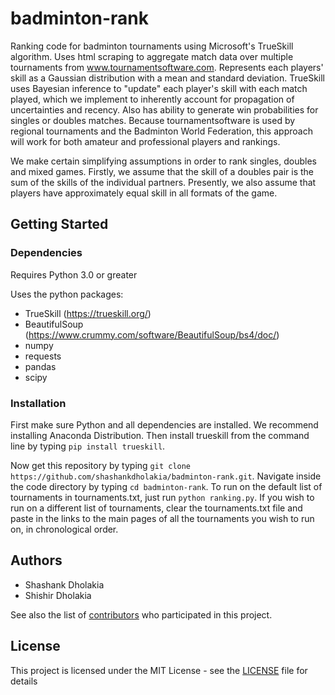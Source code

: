 # badminton-rank
Ranking code for badminton tournaments using Microsoft's TrueSkill algorithm. Uses html scraping to aggregate match data over multiple tournaments from www.tournamentsoftware.com. Represents each players' skill as a Gaussian distribution with a mean and standard deviation. TrueSkill uses Bayesian inference to "update" each player's skill with each match played, which we implement to inherently account for propagation of uncertainties and recency. Also has ability to generate win probabilities for singles or doubles matches. Because tournamentsoftware is used by regional tournaments and the Badminton World Federation, this approach will work for both amateur and professional players and rankings.

We make certain simplifying assumptions in order to rank singles, doubles and mixed games. Firstly, we assume that the skill of a doubles pair is the sum of the skills of the individual partners. Presently, we also assume that players have approximately equal skill in all formats of the game.


## Getting Started

### Dependencies

Requires Python 3.0 or greater

Uses the python packages:
* TrueSkill (https://trueskill.org/)
* BeautifulSoup (https://www.crummy.com/software/BeautifulSoup/bs4/doc/)
* numpy
* requests
* pandas
* scipy

### Installation

First make sure Python and all dependencies are installed. We recommend installing Anaconda Distribution. Then install trueskill from the command line by typing `pip install trueskill`.

Now get this repository by typing 
```git clone https://github.com/shashankdholakia/badminton-rank.git```. 
Navigate inside the code directory by typing `cd badminton-rank`. To run on the default list of tournaments in tournaments.txt, just run `python ranking.py`. If you wish to run on a different list of tournaments, clear the tournaments.txt file and paste in the links to the main pages of all the tournaments you wish to run on, in chronological order. 

## Authors

* Shashank Dholakia
* Shishir Dholakia

See also the list of [contributors](https://github.com/shashankdholakia/badminton-rank/contributors) who participated in this project.

## License

This project is licensed under the MIT License - see the [LICENSE](LICENSE) file for details

